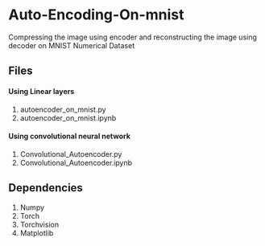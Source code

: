 # Auto-Encoding-On-mnist
Compressing the image using encoder and reconstructing the image using decoder on MNIST Numerical Dataset

## Files

#### Using Linear layers
1. autoencoder_on_mnist.py
2. autoencoder_on_mnist.ipynb

#### Using convolutional neural network
1. Convolutional_Autoencoder.py
2. Convolutional_Autoencoder.ipynb

## Dependencies
1. Numpy
2. Torch
3. Torchvision
4. Matplotlib
